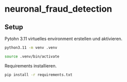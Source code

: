 # neuronal_fraud_detection

## Setup
Pytohn 3.11 virtuelles environment erstellen und aktivieren.
```bash
python3.11 -m venv .venv
```
```bash
source .venv/bin/activate
```

Requirements installieren.
```bash
pip install -r requirements.txt
```